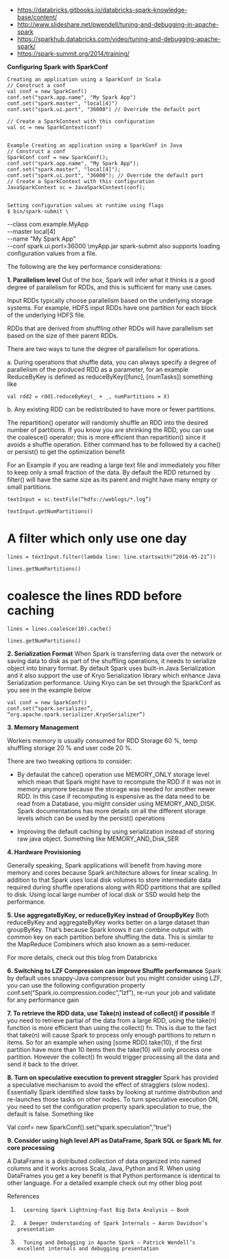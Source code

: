 * https://databricks.gitbooks.io/databricks-spark-knowledge-base/content/
* http://www.slideshare.net/pwendell/tuning-and-debugging-in-apache-spark
* https://sparkhub.databricks.com/video/tuning-and-debugging-apache-spark/
* https://spark-summit.org/2014/training/

****Configuring Spark with SparkConf****


    Creating an application using a SparkConf in Scala
    // Construct a conf
    val conf = new SparkConf()
    conf.set("spark.app.name", "My Spark App")
    conf.set("spark.master", "local[4]")
    conf.set("spark.ui.port", "36000") // Override the default port

    // Create a SparkContext with this configuration
    val sc = new SparkContext(conf)
   

    Example Creating an application using a SparkConf in Java
    // Construct a conf
    SparkConf conf = new SparkConf();
    conf.set("spark.app.name", "My Spark App");
    conf.set("spark.master", "local[4]");
    conf.set("spark.ui.port", "36000"); // Override the default port
    // Create a SparkContext with this configuration
    JavaSparkContext sc = JavaSparkContext(conf);


    Setting configuration values at runtime using flags
    $ bin/spark-submit \
   --class com.example.MyApp \
   --master local[4] \
   --name "My Spark App" \
   --conf spark.ui.port=36000 \myApp.jar
    spark-submit also supports loading configuration values from a file.


The following are the key performance considerations:

**1.      Parallelism level**
Out of the box, Spark will infer what it thinks is a good degree of parallelism for RDDs, and this is sufficient for many use cases.

Input RDDs typically choose parallelism based on the underlying storage systems. For example, HDFS input RDDs have one partition for each block of the underlying HDFS file.

RDDs that are derived from shuffling other RDDs will have parallelism set based on the size of their parent RDDs.

 There are two ways to tune the degree of parallelism for operations.

a. During operations that shuffle data, you can always specify a degree of parallelism of the produced RDD as a parameter, for an example ReduceByKey is defined as reduceByKey([func], [numTasks]) something like

    val rdd2 = rdd1.reduceByKey(_ + _, numPartitions = X)

b. Any existing RDD can be redistributed to have more or fewer partitions.

The repartition() operator will randomly shuffle an RDD into the desired number of partitions. If you know you are shrinking the RDD, you can use the coalesce() operator; this is more efficient than repartition() since it avoids a shuffle operation. Either command has to be followed by a cache() or persist() to get the optimization benefit

 

For an Example if you are reading a large text file and immediately you filter to keep only a small fraction of the data. By default the RDD returned by filter() will have the same size as its parent and might have many empty or small partitions.

 

    textInput = sc.textFile(“hdfs://weblogs/*.log”)

    textInput.getNumPartitions()


# A filter which only use one day

    lines = textInput.filter(lambda line: line.startswith(“2016-05-21”))

    lines.getNumPartitions()



#  coalesce the lines RDD before caching

    lines = lines.coalesce(10).cache()

    lines.getNumPartitions()



 

**2.      Serialization Format**
When Spark is transferring data over the network or saving data to disk as part of the shuffling operations, it needs to serialize object into binary format. By default Spark uses built-in Java Serialization and it also support the use of Kryo Serialization library which enhance Java Serialization performance. Using Kryo can be set through the SparkConf  as you see in the example below

    val conf = new SparkConf()
    conf.set(“spark.serializer”, “org.apache.spark.serializer.KryoSerializer”)

 
**3.      Memory Management**

Workers memory is usually consumed for RDD Storage 60 %, temp shuffling storage 20 % and user code 20 %.

There are two tweaking options to consider:

* By defaulat the cahce() operation use MEMORY_ONLY storage level which mean that Spark might have to recompute the RDD if it was not in memory anymore  because the storage was needed for another newer RDD. In this case if recomputing is expensive as the data need to be read from a Database, you might consider using MEMORY_AND_DISK. Spark documentations has more details on all the different storage levels which can be used by the persist() operations

* Improving the default caching by using serialization instead of storing raw java object. Something like MEMORY_AND_Disk_SER

 

**4.  Hardware Provisioning**

 Generally speaking, Spark applications will benefit from having more memory and cores because Spark architecture allows for linear scaling. In addition to that Spark uses local disk volumes to store intermediate data required during shuffle operations along with RDD partitions that are spilled to disk. Using local large number of local disk or SSD would help the performance.

 
**5.  Use aggregateByKey, or reduceByKey instead of GroupByKey**
Both reduceByKey and aggregateByKey works better on a large dataset than groupByKey. That’s because Spark knows it can combine output with common key on each partition before shuffling the data. This is similar to the MapReduce Combiners which also known as a semi-reducer.

For more details, check out this blog from Databricks

**6.    Switching to LZF Compression can improve Shuffle performance**
Spark by default uses snappy-Java compressor but you might consider using LZF, you can use the following configuration property    conf.set(“Spark.io.compression.codec”,”lzf”), re-run your job and validate for any performance gain


**7.    To retrieve the RDD data, use Take(n) instead of collect() if possible**
If you need to retrieve partial of the data from a large RDD,  using the take(n) function is more efficient than using the collect() fn. This is due to the fact that take(n) will cause Spark to process only enough partitions to return n items. So for an example when using [some RDD].take(10), if the first partition have more than 10 items then the take(10) will only process one partition. However the collect() fn would trigger processing all the data and send it back to the driver.

**8.      Turn on speculative execution to prevent straggler**
Spark has provided a speculative mechanism to avoid the effect of stragglers (slow nodes). Essentially Spark identified slow tasks by looking at runtime distribution and re-launches those tasks on other nodes. To turn speculative execution ON, you need to set the configuration property spark.speculation to true, the default is false. Something like

Val conf= new SparkConf().set(“spark.speculation”,”true”)

 

**9. Consider using high level API as DataFrame, Spark SQL or Spark ML for core processing**

A DataFrame is a distributed collection of data organized into named columns and it works across Scala, Java, Python and R. When using DataFrames you get a key benefit is that Python performance is identical to other language. For a detailed example check out my other blog post

 

References
1.       Learning Spark Lightning-Fast Big Data Analysis – Book

2.       A Deeper Understanding of Spark Internals – Aaron Davidson’s presentation

3.       Tuning and Debugging in Apache Spark – Patrick Wendell’s excellent internals and debugging presentation

